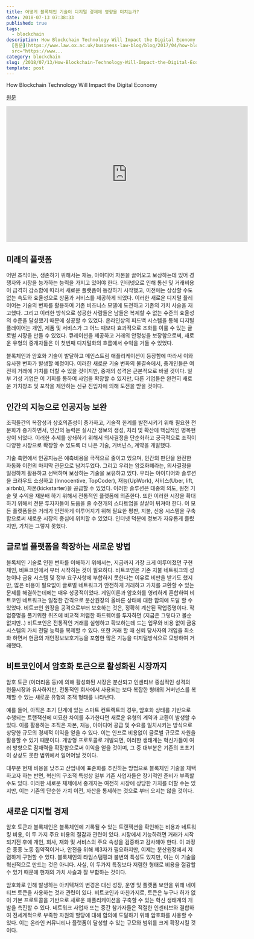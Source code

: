 ```yaml
---
title: 어떻게 블록체인 기술이 디지털 경제에 영향을 미치는가?
date: 2018-07-13 07:38:33
published: true
tags:
  - blockchain
description: How Blockchain Technology Will Impact the Digital Economy
  [원문](https://www.law.ox.ac.uk/business-law-blog/blog/2017/04/how-blockchain-technology-will-impact-digital-economy)  <iframe
  src="https://www...
category: blockchain
slug: /2018/07/13/How-Blockchain-Technology-Will-Impact-the-Digital-Economy/
template: post
---
```


How Blockchain Technology Will Impact the Digital Economy

[원문](https://www.law.ox.ac.uk/business-law-blog/blog/2017/04/how-blockchain-technology-will-impact-digital-economy)

<iframe width="640px" height="360px" src="https://www.youtube.com/embed/ToZG0Ij7UcQ" frameBorder="0" allow="autoplay; encrypted-media" allowFullScreen></iframe>

## 미래의 플랫폼

어떤 조직이든, 생존하기 위해서는 재능, 아이디어 자본을 끌어오고 보상하는데 있어 경쟁자와 시장을 능가하는 능력을 가지고 있어야 한다. 인터넷으로 인해 통신 및 거래비용이 급격히 감소함에 따라서 새로운 플랫폼이 등장하기 시작했고, 이전에는 상상할 수도 없는 속도와 효율성으로 상품과 서비스를 제공하게 되었다. 이러한 새로운 디지털 플레이어는 기술의 변화를 활용하여 기존 비즈니스 모델에 도전하고 기존의 가치 사슬을 재고했다. 그리고 이러한 방식으로 성공한 사람들은 남들은 복제할 수 없는 수준의 효율성의 수준을 달성했기 때문에 성공할 수 있었다. 온라인상의 피드백 시스템을 통해 디지털 플레이어는 개인, 제품 및 서비스가 그 어느 때보다 효과적으로 조화를 이룰 수 있는 글로벌 시장을 만들 수 있었다. 큐레이션을 제공하고 거래의 안정성을 보장함으로써, 새로운 유형의 중개자들은 이 첫번째 디지털화의 흐름에서 수익을 거둘 수 있었다.

블록체인과 암호화 기술이 발달하고 메인스트림 애플리케이션이 등장함에 따라서 이와 유사한 변화가 발생할 예정이다. 이러한 새로운 기술 변화의 물결속에서, 중개인들은 여전히 거래에 가치를 더할 수 있을 것이지만, 중재의 성격은 근본적으로 바뀔 것이다. 일부 기성 기업은 이 기회를 통하여 사업을 확장할 수 있지만, 다른 기업들은 완전히 새로운 가치창조 및 포착을 제안하는 신규 진입자에 의해 도전을 받을 것이다.

## 인간의 지능으로 인공지능 보완

조직들간의 복잡성과 상호의존성이 증가하고, 기술적 한계를 발전시키기 위해 필요한 전문화가 증가하면서, 인간의 능력은 실시간 정보의 생성, 처리 및 확산에 핵심적인 병목현상이 되었다. 이러한 추세를 상쇄하기 위해서 의사결정을 단순화하고 궁극적으로 조직이 다양한 시장으로 확장할 수 있도록 더 나은 기술, 거버넌스, 계약을 개발했다.

기술 측면에서 인공지능은 예측비용을 극적으로 줄이고 있으며, 인간의 판던을 완전한 자동화 이전의 마지막 관문으로 남겨두었다. 그리고 우리는 암호화폐라는, 의사결정을 일정하게 활용하고 선택하며 보상하는 기술을 보유하고 있다. 우리는 아이디어와 솔루션을 크라우드 소싱하고 (Innocentive, TopCoder), 재능(UpWork), 서비스(Uber, lift, airbnb), 자본(kickstarter)을 공급할 수 있었다. 이러한 솔루션은 대중의 의도, 원천 기술 및 수익을 재분배 하기 위해서 전통적인 플랫폼에 의존한다. 또한 이러한 시장을 확대하기 위해서 전문 투자자들이 도움을 줄 수천개의 스타트업을 샅샅이 뒤져야 한다. 이 모든 플랫폼들은 거래가 안전하게 이루어지기 위해 필요한 평판, 지불, 신용 시스템을 구축함으로써 새로운 시장의 중심에 위치할 수 있었다. 인터넷 덕분에 정보가 자유롭게 흘렀지만, 가치는 그렇지 못했다.

## 글로벌 플랫폼을 확장하는 새로운 방법

블록체인 기술로 인한 변화를 이해하기 위해서는, 지금까지 가장 크게 이루어졌던 구현체인, 비트코인에서 부터 시작히는 것이 필요하다. 비트코인은 기존 지불 네트워크의 성능이나 금융 시스템 및 정부 요구사항에 부합하지 못한다는 이유로 비판을 받기도 했지만, 많은 비용이 필요없이 글로벌 네트워크가 안전하게 거래하고 가치를 교환할 수 있는 문제를 해결하는데에는 매우 성공적이었다. 게임이론과 암호화를 영리하게 혼합하여 비트코인 네트워크는 일정한 간격으로 분산원장의 올바른 상태에 대한 합의에 도달 할 수 있었다. 비트코인 원장을 공격으로부터 보호하는 것은, 정확히 계산된 작업증명이다. 작업증명을 풀기위한 퀴즈에 비교적 저렴한 하드웨어를 투자하면 (지금은 그렇다고 볼순 없지만..) 비트코인은 전통적인 거래를 실행하고 확보하는데 드는 업무와 비용 없이 금융 시스템의 가치 전달 능력을 복제할 수 있다. 또한 거래 할 때 신뢰 당사자의 개입을 최소화 하면서 현금의 개인정보보호기능을 포함한 많은 기능을 디지털방식으로 모방하여 거래했다.

## 비트코인에서 암호화 토큰으로 활성화된 시장까지

암호 토큰 (이더리움 등)에 의해 활성화된 시장은 분산되고 인센티브 중심적인 성격의 현물시장과 유사하지만, 전통적인 회사에서 사용되는 보다 복잡한 형태의 거버넌스를 복제할 수 있는 새로운 유형의 조잭 형태를 나타낸다.

예를 들어, 아직은 초기 단계에 있는 스마트 컨트랙트의 경우, 암호화 상태를 기반으로 수행되는 트랜잭션에 미묘한 차이를 추가한다면 새로운 유형의 계약과 교환이 발생할 수 있다. 이를 활용하는 조직은 자본, 재능, 아이디어 공급 및 수요를 일치시키는 방식으로 상당한 규모의 경제적 이익을 얻을 수 있다. 이는 인프로 비용없이 글로벌 규모로 자원을 활용할 수 있기 때문이다. 개방형 프로토콜로 개발되면, 이러한 생태계는 혁신가들이 여러 방향으로 잠재력을 확장함으로써 이익을 얻을 것이며, 그 중 대부분은 기존의 초초기이 상상도 못한 범위에서 일어어날 것이다.

대부분 현재 비용을 낮추고 산업내에 표준화를 추진하는 방법으로 블록체인 기술을 채택하고자 하는 반면, 혁신의 구조적 특성상 일부 기존 사업자들은 장기적인 준비가 부족할 수도 있다. 이러한 새로운 체제에서 중개자는 여전히 시장에 상당한 가치를 더할 수는 있지만, 이는 기존의 단순한 가치 이전, 자산을 통제하는 것으로 부터 오지는 않을 것이다.

## 새로운 디지털 경제

암호 토큰과 블록체인은 블록체인에 기록될 수 있는 트랜잭션을 확인하는 비용과 네트워킹 비용, 이 두 가지 주요 비용의 절감과 관련이 있다. 시장에서 기능하려면 거래가 시작 되기전 후에 개인, 회사, 재화 및 서비스의 주요 속성을 검증하고 감사해야 한다. 이 과정은 종종 노동 집약적이거나, 안전을 위해 제3자가 필요하지만, 이제는 분산원장에서 저렴하게 구현할 수 있다. 블록체인의 타임스탬핑과 불변의 특성도 있지만, 이는 이 기술을 혁신적으로 만드는 것은 아니다. 사실, 이 두가지 특징보다 저렴한 형태로 비용을 절감할 수 있기 때문에 현재의 가치 사슬과 잘 부합하는 것이다.

암호화로 인해 발생하는 아키텍쳐의 변경은 대신 성장, 운영 및 플랫폼 보안을 위해 네이티브 토큰을 사용하는 것과 관련이 있다. 비트코인과 마찬가지로, 토큰은 누구나 허가 없이 기본 프로토콜을 기반으로 새로운 애플리케이션을 구축할 수 있는 혁신 생태계의 개발을 촉진할 수 있다. 네트워크 사업자 또는 중간 참가자들은 적절한 인센티브와 결합하여 전세계적으로 부족한 자원의 할당에 대해 합의에 도달하기 위해 암호화를 사용할 수 있다. 이는 온라인 커뮤니티나 플랫폼이 달성할 수 있는 규모와 범위를 크게 확장시킬 것이다.
